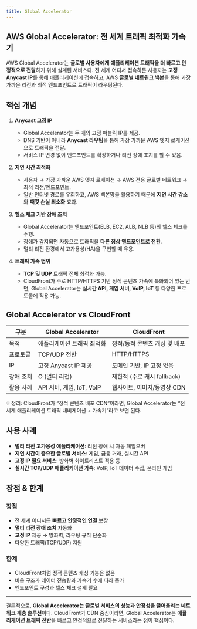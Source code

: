 ```yaml
---
title: Global Accelerator
---
```

## AWS Global Accelerator: 전 세계 트래픽 최적화 가속기

AWS Global Accelerator는 **글로벌 사용자에게 애플리케이션 트래픽을 더 빠르고 안정적으로 전달**하기 위해 설계된 서비스다.
전 세계 어디서 접속하든 사용자는 **고정 Anycast IP**를 통해 애플리케이션에 접속하고, AWS **글로벌 네트워크 백본**을 통해 가장 가까운 리전과 최적 엔드포인트로 트래픽이 라우팅된다.


## 핵심 개념

1. **Anycast 고정 IP**

   * Global Accelerator는 두 개의 고정 퍼블릭 IP를 제공.
   * DNS 기반이 아니라 **Anycast 라우팅**을 통해 가장 가까운 AWS 엣지 로케이션으로 트래픽을 전달.
   * 서비스 IP 변경 없이 엔드포인트를 확장하거나 리전 장애 조치를 할 수 있음.

2. **지연 시간 최적화**

   * 사용자 → 가장 가까운 AWS 엣지 로케이션 → AWS 전용 글로벌 네트워크 → 최적 리전/엔드포인트.
   * 일반 인터넷 경로를 우회하고, AWS 백본망을 활용하기 때문에 **지연 시간 감소**와 **패킷 손실 최소화** 효과.

3. **헬스 체크 기반 장애 조치**

   * Global Accelerator는 엔드포인트(ELB, EC2, ALB, NLB 등)의 헬스 체크를 수행.
   * 장애가 감지되면 자동으로 트래픽을 **다른 정상 엔드포인트로 전환**.
   * 멀티 리전 환경에서 고가용성(HA)을 구현할 때 유용.

4. **트래픽 가속 범위**

   * **TCP 및 UDP** 트래픽 전체 최적화 가능.
   * CloudFront가 주로 HTTP/HTTPS 기반 정적 콘텐츠 가속에 특화되어 있는 반면,
     Global Accelerator는 **실시간 API, 게임 서버, VoIP, IoT** 등 다양한 프로토콜에 적용 가능.


## Global Accelerator vs CloudFront

| 구분    | Global Accelerator    | CloudFront           |
| ----- | --------------------- | -------------------- |
| 목적    | 애플리케이션 트래픽 최적화        | 정적/동적 콘텐츠 캐싱 및 배포    |
| 프로토콜  | TCP/UDP 전반            | HTTP/HTTPS           |
| IP    | 고정 Anycast IP 제공      | 도메인 기반, IP 고정 없음     |
| 장애 조치 | O (멀티 리전)             | 제한적 (주로 캐시 fallback) |
| 활용 사례 | API 서버, 게임, IoT, VoIP | 웹사이트, 이미지/동영상 CDN    |

💡 정리: CloudFront가 “정적 콘텐츠 배포 CDN”이라면, Global Accelerator는 “전 세계 애플리케이션 트래픽 내비게이션 + 가속기”라고 보면 된다.


## 사용 사례

* **멀티 리전 고가용성 애플리케이션**: 리전 장애 시 자동 페일오버
* **지연 시간이 중요한 글로벌 서비스**: 게임, 금융 거래, 실시간 API
* **고정 IP 필요 서비스**: 방화벽 화이트리스트 적용 등
* **실시간 TCP/UDP 애플리케이션 가속**: VoIP, IoT 데이터 수집, 온라인 게임


## 장점 & 한계

### 장점

* 전 세계 어디서든 **빠르고 안정적인 연결** 보장
* **멀티 리전 장애 조치** 자동화
* **고정 IP** 제공 → 방화벽, 라우팅 규칙 단순화
* 다양한 트래픽(TCP/UDP) 지원

### 한계

* CloudFront처럼 정적 콘텐츠 캐싱 기능은 없음
* 비용 구조가 데이터 전송량과 가속기 수에 따라 증가
* 엔드포인트 구성과 헬스 체크 설계 필요

---

결론적으로, **Global Accelerator는 글로벌 서비스의 성능과 안정성을 끌어올리는 네트워크 계층 솔루션**이다.
CloudFront가 CDN 중심이라면, Global Accelerator는 **애플리케이션 트래픽 전반**을 빠르고 안정적으로 전달하는 서비스라는 점이 핵심이다.
